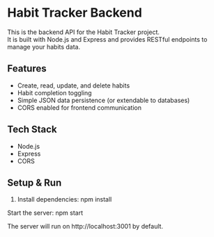 # Habit Tracker Backend

This is the backend API for the Habit Tracker project.  
It is built with Node.js and Express and provides RESTful endpoints to manage your habits data.

## Features

- Create, read, update, and delete habits
- Habit completion toggling
- Simple JSON data persistence (or extendable to databases)
- CORS enabled for frontend communication

## Tech Stack

- Node.js
- Express
- CORS

## Setup & Run

1. Install dependencies:
npm install

Start the server:
npm start

The server will run on http://localhost:3001 by default.
